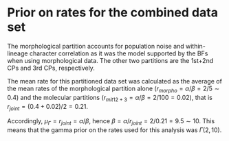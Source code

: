 # Prior on rates for the combined data set

The morphological partition accounts for population noise and within-lineage character correlation as it was the model supported by the BFs when 
using morphological data. The other two partitions are the 1st+2nd CPs and 3rd CPs, respectively.

The mean rate for this partitioned data set was calculated as the average of the mean rates of the morphological partition alone ($r_{morpho}=\alpha/\beta=2/5\sim 0.4$)
and the molecular partitions ($r_{mit12+3}=\alpha/\beta=2/100=0.02$), that is $r_{joint}=(0.4+0.02)/2=0.21$. 

Accordingly, $\mu_{\Gamma}=r_{joint}=\alpha/\beta$, hence $\beta=\alpha/r_{joint}=2/0.21=9.5\sim 10$. This means that the gamma prior on the rates used for this analysis was $\Gamma(2,10)$.


